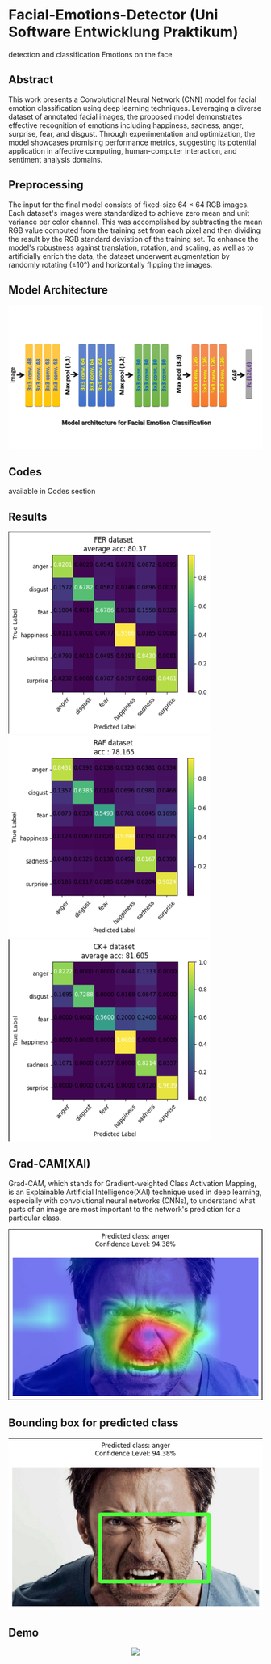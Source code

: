 # Facial-Emotions-Detector (Uni Software Entwicklung Praktikum)
detection and classification Emotions on the face
## Abstract
This work presents a Convolutional Neural Network (CNN) model for facial emotion classification using deep learning techniques. Leveraging a diverse dataset of annotated facial images, the proposed model demonstrates effective recognition of emotions including happiness, sadness, anger, surprise, fear, and disgust. Through experimentation and optimization, the model showcases promising performance metrics, suggesting its potential application in affective computing, human-computer interaction, and sentiment analysis domains.

## Preprocessing
The input for the final model consists of fixed-size 64 × 64 RGB images. Each dataset's images were standardized to achieve zero mean and unit variance per color channel. This was accomplished by subtracting the mean RGB value computed from the training set from each pixel and then dividing the result by the RGB standard deviation of the training set. To enhance the model's robustness against translation, rotation, and scaling, as well as to artificially enrich the data, the dataset underwent augmentation by randomly rotating (±10°) and horizontally flipping the images.



## Model Architecture
![](./Model/model_architecture.png)



## Codes
available in Codes section



## Results
<img src="./Results/fer_ds.png" alt="fer_ds" width="400" height="400"/>
<img src="./Results/raf_ds.png" alt="raf_ds" width="400" height="400"/>
<img src="./Results/ck+_ds.png" alt="ck+_ds" width="400" height="400"/>




## Grad-CAM(XAI)
Grad-CAM, which stands for Gradient-weighted Class Activation Mapping, is an Explainable Artificial Intelligence(XAI) technique used in deep learning, especially with convolutional neural networks (CNNs), to understand what parts of an image are most important to the network's prediction for a particular class.

![](./Grad-CAM/anger_GradCAM.png)




## Bounding box for predicted class
![](./Grad-CAM/anger_Bounding_box.png)





## Demo
<p align="center">
  <img src="./Video/cam_eval_video-gif.gif" width="400" />
</p>





